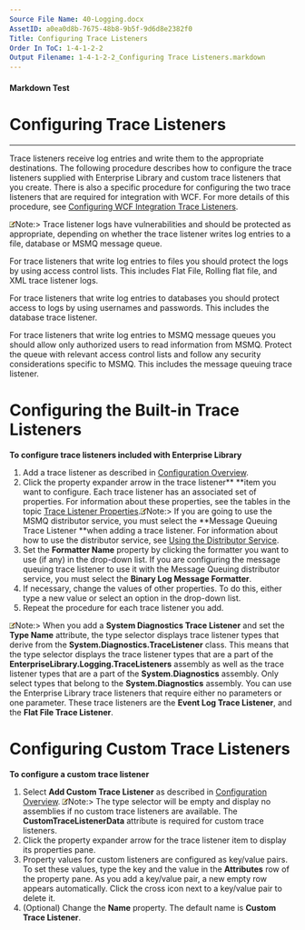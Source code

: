 ```yaml
---
Source File Name: 40-Logging.docx
AssetID: a0ea0d8b-7675-48b8-9b5f-9d6d8e2382f0
Title: Configuring Trace Listeners
Order In ToC: 1-4-1-2-2
Output Filename: 1-4-1-2-2_Configuring Trace Listeners.markdown
---
```


#### Markdown Test ####
# Configuring Trace Listeners #
----------

Trace listeners receive log entries and write them to the appropriate destinations. The following procedure describes how to configure the trace listeners supplied with Enterprise Library and custom trace listeners that you create. There is also a specific procedure for configuring the two trace listeners that are required for integration with WCF. For more details of this procedure, see [Configuring WCF Integration Trace Listeners]({$finalDocSet}).  

![](images/note.gif)Note:&gt; Trace listener logs have vulnerabilities and should be protected as appropriate, depending on whether the trace listener writes log entries to a file, database or MSMQ message queue. 

For trace listeners that write log entries to files you should protect the logs by using access control lists. This includes Flat File, Rolling flat file, and XML trace listener logs.

For trace listeners that write log entries to databases you should protect access to logs by using usernames and passwords. This includes the database trace listener.

For trace listeners that write log entries to MSMQ message queues you should allow only authorized users to read information from MSMQ. Protect the queue with relevant access control lists and follow any security considerations specific to MSMQ. This includes the message queuing trace listener.

# Configuring the Built-in Trace Listeners #
<a name="config_tracelisteners" href="#" xmlns:xlink="http://www.w3.org/1999/xlink"><span /></a>**To configure trace listeners included with Enterprise Library**

1. Add a trace listener as described in [Configuration Overview]({$finalDocSet}).
2. Click the property expander arrow in the trace listener** **item you want to configure. Each trace listener has an associated set of properties. For information about these properties, see the tables in the topic [Trace Listener Properties]({$finalDocSet}).![](images/note.gif)Note:&gt; If you are going to use the MSMQ distributor service, you must select the **Message Queuing Trace Listener **when adding a trace listener. For information about how to use the distributor service, see [Using the Distributor Service]({$finalDocSet}).
3. Set the **Formatter Name** property by clicking the formatter you want to use (if any) in the drop-down list. If you are configuring the message queuing trace listener to use it with the Message Queuing distributor service, you must select the **Binary Log Message Formatter**. 
4. If necessary, change the values of other properties. To do this, either type a new value or select an option in the drop-down list.
5. Repeat the procedure for each trace listener you add.

![](images/note.gif)Note:&gt; When you add a **System Diagnostics Trace Listener** and set the **Type Name** attribute, the type selector displays trace listener types that derive from the **System.Diagnostics.TraceListener** class. This means that the type selector displays the trace listener types that are a part of the **EnterpriseLibrary.Logging.TraceListeners** assembly as well as the trace listener types that are a part of the **System.Diagnostics** assembly. Only select types that belong to the **System.Diagnostics** assembly. You can use the Enterprise Library trace listeners that require either no parameters or one parameter. These trace listeners are the **Event Log Trace Listener**, and the **Flat File Trace Listener**.
# Configuring Custom Trace Listeners #
<a name="config_customtracelistener" href="#" xmlns:xlink="http://www.w3.org/1999/xlink"><span /></a>**To configure a custom trace listener**

1. Select **Add Custom Trace Listener** as described in [Configuration Overview]({$finalDocSet}). ![](images/note.gif)Note:&gt; The type selector will be empty and display no assemblies if no custom trace listeners are available. The **CustomTraceListenerData** attribute is required for custom trace listeners. 
2. Click the property expander arrow for the trace listener item to display its properties pane. 
3. Property values for custom listeners are configured as key/value pairs. To set these values, type the key and the value in the **Attributes** row of the property pane. As you add a key/value pair, a new empty row appears automatically. Click the cross icon next to a key/value pair to delete it.
4.  (Optional) Change the **Name** property. The default name is **Custom Trace Listener**.

